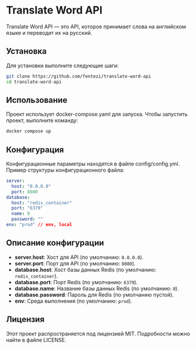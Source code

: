 
# Translate Word API

Translate Word API — это API, которое принимает слова на английском языке и переводит их на русский.

## Установка

Для установки выполните следующие шаги:

```bash
git clone https://github.com/fentezi/translate-word-api
cd translate-word-api
```

## Использование

Проект использует docker-compose.yaml для запуска. Чтобы запустить проект, выполните команду:
```bash
docker compose up
```

## Конфигурация

Конфигурационные параметры находятся в файле config/config.yml. Пример структуры конфигурационного файла:
```yaml
server:
  host: "0.0.0.0"
  port: 8080
database:
  host: "redis_container"
  port: "6379"
  name: 0
  password: ""
env: "prod" // env, local
```

## Описание конфигурации

 - **server.host**: Хост для API (по умолчанию: `0.0.0.0`).
 - **server.port**: Порт для API (по умолчанию: `8080`).
 - **database.host**: Хост базы данных Redis (по умолчанию: `redis_container`).
 - **database.port**: Порт Redis (по умолчанию: `6379`).
 - **database.name**: Название базы данных Redis (по умолчанию: `0`).
 - **database.password**: Пароль для Redis (по умолчанию пустой).
 - **env**: Среда выполнения (по умолчанию: `prod`).

## Лицензия

Этот проект распространяется под лицензией MIT. Подробности можно найти в файле LICENSE.